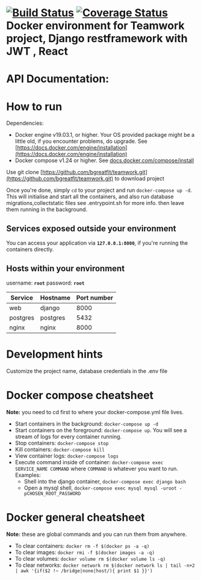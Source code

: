 [![Build Status](https://travis-ci.org/bgreatfit/teamwork.svg?branch=master)](https://travis-ci.org/bgreatfit/teamwork) [![Coverage Status](https://coveralls.io/repos/github/bgreatfit/teamwork/badge.svg)](https://coveralls.io/github/bgreatfit/teamwork)
Docker environment for  Teamwork project, Django restframework with JWT , React
===========================================
# API Documentation:
# How to run
Dependencies:
  * Docker engine v19.03.1, or higher. Your OS provided package might be a little old, if you encounter problems, do upgrade. See [https://docs.docker.com/engine/installation](https://docs.docker.com/engine/installation)
  * Docker compose v1.24 or higher. See [docs.docker.com/compose/install](https://docs.docker.com/compose/install/)
  
Use git clone [https://github.com/bgreatfit/teamwork.git](https://github.com/bgreatfit/teamwork.git) to download project

Once you're done, simply `cd` to your project and run `docker-compose up -d`. This will initialise and start all the containers,
 and also run database migrations,collectstatic files see .entrypoint.sh for more info.
 then leave them running in the background.

## Services exposed outside your environment

You can access your application via **`127.0.0.1:8000`**, if you're running the containers directly.

## Hosts within your environment

username: **`root`**
password: **`root`**

Service|Hostname |Port number
-------|---------|-----------
web    |django   |8000
postgres|postgres |5432
nginx  |nginx    |8000


# Development hints

Customize the project name, database credentials in the .env file

# Docker compose cheatsheet

**Note:** you need to cd first to where your docker-compose.yml file lives.

  * Start containers in the background: `docker-compose up -d`
  * Start containers on the foreground: `docker-compose up`. You will see a stream of logs for every container running.
  * Stop containers: `docker-compose stop`
  * Kill containers: `docker-compose kill`
  * View container logs: `docker-compose logs`
  * Execute command inside of container: `docker-compose exec SERVICE_NAME COMMAND` where `COMMAND` is whatever you want to run. Examples:
    * Shell into the django container, `docker-compose exec django bash`
    * Open a mysql shell, `docker-compose exec mysql mysql -uroot -pCHOSEN_ROOT_PASSWORD`

# Docker general cheatsheet

**Note:** these are global commands and you can run them from anywhere.

  * To clear containers: `docker rm -f $(docker ps -a -q)`
  * To clear images: `docker rmi -f $(docker images -a -q)`
  * To clear volumes: `docker volume rm $(docker volume ls -q)`
  * To clear networks: `docker network rm $(docker network ls | tail -n+2 | awk '{if($2 !~ /bridge|none|host/){ print $1 }}')`
  
